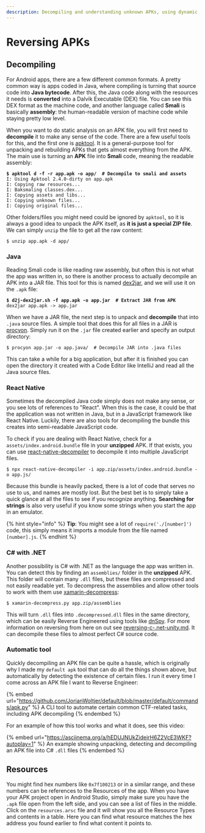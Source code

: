 ```yaml
---
description: Decompiling and understanding unknown APKs, using dynamic and static testing
---
```


# Reversing APKs

## Decompiling

For Android apps, there are a few different common formats. A pretty common way is apps coded in Java, where compiling is turning that source code into **Java bytecode**. After this, the Java code along with the resources it needs is **converted** into a Dalvik Executable (DEX) file. You can see this DEX format as the machine code, and another language called **Smali** is basically **assembly**: the human-readable version of machine code while staying pretty low level.&#x20;

When you want to do static analysis on an APK file, you will first need to **decompile** it to make any sense of the code. There are a few useful tools for this, and the first one is [apktool](https://ibotpeaches.github.io/Apktool/). It is a general-purpose tool for unpacking and rebuilding APKs that gets almost everything from the APK. The main use is turning an **APK** file into **Smali** code, meaning the readable assembly:

<pre class="language-shell-session"><code class="lang-shell-session"><strong>$ apktool d -f -r app.apk -o app/  # Decompile to smali and assets
</strong>I: Using Apktool 2.4.0-dirty on app.apk
I: Copying raw resources...
I: Baksmaling classes.dex...
I: Copying assets and libs...
I: Copying unknown files...
I: Copying original files...
</code></pre>

Other folders/files you might need could be ignored by `apktool`, so it is always a good idea to unpack the APK itself, as **it is just a special ZIP file**. We can simply `unzip` the file to get all the raw content:

```shell-session
$ unzip app.apk -d app/
```

### Java

Reading Smali code is like reading raw assembly, but often this is not what the app was written in, so there is another process to actually decompile an APK into a JAR file. This tool for this is named [dex2jar](https://github.com/pxb1988/dex2jar/releases), and we will use it on the `.apk` file:

<pre class="language-shell-session"><code class="lang-shell-session"><strong>$ d2j-dex2jar.sh -f app.apk -o app.jar  # Extract JAR from APK
</strong>dex2jar app.apk -> app.jar
</code></pre>

When we have a JAR file, the next step is to unpack and **decompile** that into `.java` source files. A simple tool that does this for all files in a JAR is [procyon](https://github.com/ststeiger/procyon). Simply run it on the `.jar` file created earlier and specify an output directory:

```shell-session
$ procyon app.jar -o app.java/  # Decompile JAR into .java files
```

This can take a while for a big application, but after it is finished you can open the directory it created with a Code Editor like IntelliJ and read all the Java source files.&#x20;

### React Native

Sometimes the decompiled Java code simply does not make any sense, or you see lots of references to "React". When this is the case, it could be that the application was not written in Java, but in a JavaScript framework like React Native. Luckily, there are also tools for decompiling the bundle this creates into semi-readable JavaScript code.

To check if you are dealing with React Native, check for a `assets/index.android.bundle` file in your **unzipped** APK. If that exists, you can use [react-native-decompiler](https://www.npmjs.com/package/react-native-decompiler) to decompile it into multiple JavaScript files.&#x20;

```shell-session
$ npx react-native-decompiler -i app.zip/assets/index.android.bundle -o app.js/
```

Because this bundle is heavily packed, there is a lot of code that serves no use to us, and names are mostly lost. But the best bet is to simply take a quick glance at all the files to see if you recognize anything. **Searching for strings** is also very useful if you know some strings when you start the app in an emulator.&#x20;

{% hint style="info" %}
**Tip**: You might see a lot of `require('./[number]')` code, this simply means it imports a module from the file named `[number].js`.
{% endhint %}

### C# with .NET

Another possibility is C# with .NET as the language the app was written in. You can detect this by finding an `assemblies/` folder in the **unzipped** APK. This folder will contain many `.dll` files, but these files are compressed and not easily readable yet. To decompress the assemblies and allow other tools to work with them use [xamarin-decompress](https://github.com/NickstaDB/xamarin-decompress/blob/main/xamarin-decompress.py):

```shell-session
$ xamarin-decompress.py app.zip/assemblies
```

This will turn `.dll` files into `.decompressed.dll` files in the same directory, which can be easily Reverse Engineered using tools like [dnSpy](https://github.com/dnSpy/dnSpy). For more information on reversing from here on out see [reversing-c-.net-unity.md](../../reverse-engineering/reversing-c-.net-unity.md "mention"). It can decompile these files to almost perfect C# source code.&#x20;

### Automatic tool

Quickly decompiling an APK file can be quite a hassle, which is originally why I made my `default apk` tool that can do all the things shown above, but automatically by detecting the existence of certain files. I run it every time I come across an APK file I want to Reverse Engineer:

{% embed url="https://github.com/JorianWoltjer/default/blob/master/default/commands/apk.py" %}
A CLI tool to automate certain common CTF-related tasks, including APK decompiling
{% endembed %}

For an example of how this tool works and what it does, see this video:

{% embed url="https://asciinema.org/a/hEDUJNUkZideirH6Z2VcE3WKF?autoplay=1" %}
An example showing unpacking, detecting and decompiling an APK file into C# `.dll` files
{% endembed %}

## Resources

You might find hex numbers like `0x7f100213` or in a similar range, and these numbers can be references to the Resources of the app. When you have your APK project open in Android Studio, simply make sure you have the `.apk` file open from the left side, and you can see a list of files in the middle. Click on the `resources.arsc` file and it will show you all the Resource Types and contents in a table. Here you can find what resource matches the hex address you found earlier to find what content it points to.&#x20;
